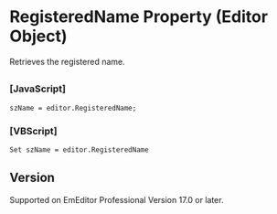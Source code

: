 # RegisteredName Property (Editor Object)

Retrieves the registered name.

## 

### \[JavaScript\]

```
szName = editor.RegisteredName;
```

### \[VBScript\]

```
Set szName = editor.RegisteredName
```

## Version

Supported on EmEditor Professional Version 17.0 or later.
